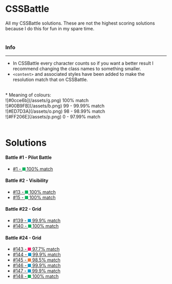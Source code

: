 # **CSSBattle**
All my CSSBattle solutions. These are not the highest scoring solutions because I do this for fun in my spare time.
<br><br>


### **Info**
***
* In CSSBattle every character counts so if you want a better result I recommend changing the class names to something smaller.
* `<content>` and associated styles have been added to make the resolution match that on CSSBattle.
<br>
* Meaning of colours: <br>
![#0cce6b](/assets/g.png) 100% match<br>
![#00B9FB](/assets/b.png) 99 - 99.99% match<br>
![#ED7D3A](/assets/o.png) 98 - 98.99% match<br>
![#FF206E](/assets/p.png) 0 - 97.99% match
<br><br>

# **Solutions**

#### **Battle #1 - Pilot Battle**
* [#1 - ![#0cce6b](/assets/g.png) 100% match](/Battle%20%231%20-%20Pilot%20Battle/1.html)

#### **Battle #2 - Visibility**
* [#13 - ![#0cce6b](/assets/g.png) 100% match](/Battle%20%232%20-%20Visibility/13.html)
* [#15 - ![#0cce6b](/assets/g.png) 100% match](/Battle%20%232%20-%20Visibility/15.html)

#### **Battle #22 - Grid**
* [#139 - ![#00B9FB](/assets/b.png) 99.9% match](/Battle%20%2322%20-%20Grid/139.html)
* [#140 - ![#0cce6b](/assets/g.png) 100% match](/Battle%20%2322%20-%20Grid/140.html)

#### **Battle #24 - Grid**
* [#143 - ![#FF206E](/assets/p.png) 97.7% match](/Battle%20%2324%20-%20Offset/143.html)
* [#144 - ![#00B9FB](/assets/b.png) 99.9% match](/Battle%20%2324%20-%20Offset/144.html)
* [#145 - ![#FF206E](/assets/o.png) 98.5% match](/Battle%20%2324%20-%20Offset/145.html)
* [#146 - ![#00B9FB](/assets/b.png) 99.9% match](/Battle%20%2324%20-%20Offset/146.html)
* [#147 - ![#00B9FB](/assets/b.png) 99.9% match](/Battle%20%2324%20-%20Offset/147.html)
* [#148 - ![#0cce6b](/assets/g.png) 100% match](/Battle%20%2324%20-%20Offset/148.html)




